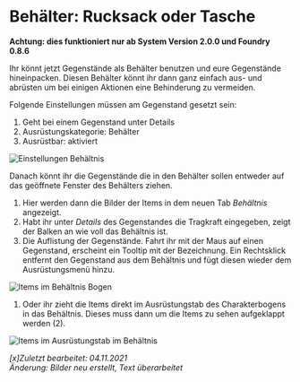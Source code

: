 # Behälter: Rucksack oder Tasche
**Achtung: dies funktioniert nur ab System Version 2.0.0 und Foundry 0.8.6**

Ihr könnt jetzt Gegenstände als Behälter benutzen und eure Gegenstände hineinpacken. Diesen Behälter könnt ihr dann ganz einfach aus- und abrüsten um bei einigen Aktionen eine Behinderung zu vermeiden.  
  
Folgende Einstellungen müssen am Gegenstand gesetzt sein:
1. Geht bei einem Gegenstand unter Details
2. Ausrüstungskategorie: Behälter
3. Ausrüstbar: aktiviert
  
  ![Einstellungen Behältnis](https://user-images.githubusercontent.com/80099175/140276512-c82f2d1c-fe3b-4b2f-8d6f-d6586007ad17.png)
  
Danach könnt ihr die Gegenstände die in den Behälter sollen entweder auf das geöffnete Fenster des Behälters ziehen.
1. Hier werden dann die Bilder der Items in dem neuen Tab *Behältnis* angezeigt.
2. Habt ihr unter *Details* des Gegenstandes die Tragkraft eingegeben, zeigt der Balken an wie voll das Behältnis ist.
3. Die Auflistung der Gegenstände. Fahrt ihr mit der Maus auf einen Gegenstand, erscheint ein Tooltip mit der Bezeichnung. Ein Rechtsklick entfernt den Gegenstand aus dem Behältnis und fügt diesen wieder dem Ausrüstungsmenü hinzu.
  
  ![Items im Behältnis Bogen](https://user-images.githubusercontent.com/80099175/140276781-24ce08cf-fe8f-4fb1-873b-753eb6accdf6.png)
  
1. Oder ihr zieht die Items direkt im Ausrüstungstab des Charakterbogens in das Behältnis. Dieses muss dann um die Items zu sehen aufgeklappt werden (2).
  
  ![Items im Ausrüstungstab im Behältnis](https://user-images.githubusercontent.com/80099175/140277280-5d7ee42d-b18a-4387-a9d8-4d73e1de97a3.png)
  
*[x]Zuletzt bearbeitet: 04.11.2021*    
*Änderung: Bilder neu erstellt, Text überarbeitet*  
